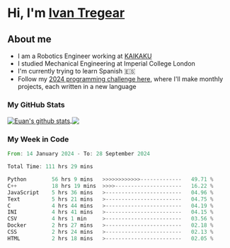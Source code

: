 # Hi, I'm [Ivan Tregear](https://www.linkedin.com/in/ivantregear/)

## About me

* I am a Robotics Engineer working at [KAIKAKU](https://github.com/KAIKAKU-AI)
* I studied Mechanical Engineering at Imperial College London
* I'm currently trying to learn Spanish :es:
* Follow my [2024 programming challenge here](https://github.com/ITregear?tab=repositories), where I'll make monthly projects, each written in a new language


### My GitHub Stats

<a href="#my-github-stats">
  <img align="center" src="https://github-readme-stats.vercel.app/api?username=itregear&count_private=true&show_icons=true&include_all_commits=true&theme=material-palenight" alt="Euan's github stats" />
</a>

<a href="#my-github-stats">
  <img align="center" src="https://github-readme-stats.vercel.app/api/top-langs/?username=itregear&layout=compact&theme=material-palenight" />
</a>

### My Week in Code
<!--START_SECTION:waka-->

```rust
From: 14 January 2024 - To: 28 September 2024

Total Time: 111 hrs 29 mins

Python        56 hrs 9 mins   >>>>>>>>>>>>-------------   49.71 %
C++           18 hrs 19 mins  >>>>---------------------   16.22 %
JavaScript    5 hrs 36 mins   >------------------------   04.96 %
Text          5 hrs 21 mins   >------------------------   04.75 %
C             4 hrs 44 mins   >------------------------   04.19 %
INI           4 hrs 41 mins   >------------------------   04.15 %
CSV           4 hrs 1 min     >------------------------   03.56 %
Docker        2 hrs 27 mins   >------------------------   02.18 %
CSS           2 hrs 24 mins   >------------------------   02.13 %
HTML          2 hrs 18 mins   >------------------------   02.05 %
```

<!--END_SECTION:waka-->
